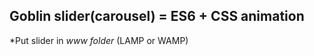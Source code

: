 
**Goblin slider(carousel) = ES6 + CSS animation**
-------------------------------------------------
*Put slider in *www folder* (LAMP or WAMP)
